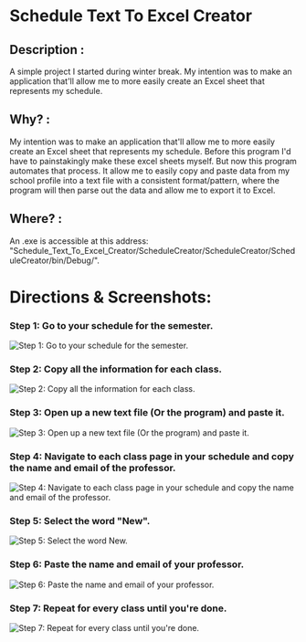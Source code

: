 # Schedule Text To Excel Creator

## Description :
  A simple project I started during winter break. My intention was to make an application that'll allow me to more easily create an Excel sheet that represents my schedule. 

## Why? :
  My intention was to make an application that'll allow me to more easily create an Excel sheet that represents my schedule. Before this program I'd have to painstakingly make these excel sheets myself. But now this program automates that process. It allow me to easily copy and paste data from my school profile into a text file with a consistent format/pattern, where the program will then parse out the data and allow me to export it to Excel.

## Where? :
  An .exe is accessible at this address: "Schedule_Text_To_Excel_Creator/ScheduleCreator/ScheduleCreator/ScheduleCreator/bin/Debug/".

# Directions & Screenshots:

### Step 1: Go to your schedule for the semester.
![](https://github.com/MikeSemicolonD/Schedule_Text_To_Excel_Creator/blob/master/ScheduleCreator/How-to%20Guide/step1.PNG "Step 1: Go to your schedule for the semester.")


### Step 2: Copy all the information for each class.
![](https://github.com/MikeSemicolonD/Schedule_Text_To_Excel_Creator/blob/master/ScheduleCreator/How-to%20Guide/step2.PNG "Step 2: Copy all the information for each class.")


### Step 3: Open up a new text file (Or the program) and paste it.
![](https://github.com/MikeSemicolonD/Schedule_Text_To_Excel_Creator/blob/master/ScheduleCreator/How-to%20Guide/step3.PNG "Step 3: Open up a new text file (Or the program) and paste it.")


### Step 4: Navigate to each class page in your schedule and copy the name and email of the professor.
![](https://github.com/MikeSemicolonD/Schedule_Text_To_Excel_Creator/blob/master/ScheduleCreator/How-to%20Guide/step4.PNG "Step 4: Navigate to each class page in your schedule and copy the name and email of the professor.")


### Step 5: Select the word "New".
![](https://github.com/MikeSemicolonD/Schedule_Text_To_Excel_Creator/blob/master/ScheduleCreator/How-to%20Guide/step5.PNG "Step 5: Select the word New.")


### Step 6: Paste the name and email of your professor.
![](https://github.com/MikeSemicolonD/Schedule_Text_To_Excel_Creator/blob/master/ScheduleCreator/How-to%20Guide/step6.PNG "Step 6: Paste the name and email of your professor.")


### Step 7: Repeat for every class until you're done.
![](https://github.com/MikeSemicolonD/Schedule_Text_To_Excel_Creator/blob/master/ScheduleCreator/How-to%20Guide/step7.PNG "Step 7: Repeat for every class until you're done.")

